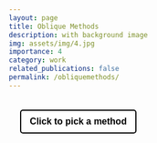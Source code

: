 ```yaml
---
layout: page
title: Oblique Methods
description: with background image
img: assets/img/4.jpg
importance: 4
category: work
related_publications: false
permalink: /obliquemethods/
---
```

<html lang="en">
<head>
    <meta charset="UTF-8">
    <meta name="viewport" content="width=device-width, initial-scale=1.0">
    <title>Card Picker</title>
    <style>
        body {
            display: flex;
            flex-direction: column;
            align-items: center;
            justify-content: flex-start;
            height: 100vh;
            margin: 0;
            /* font-family: 'Barlow', sans-serif;*/
            /* background-color: #fff; /* Background color set to white */
        }
        .card {
            font-size: 16px;
            color: #000;
            padding: 10px;
            border: 2px solid #000; /* Set border to 2px */
            margin: 10px;
            border-radius: 5px;
            box-shadow: 0 2px 5px rgba(0, 0, 0, 0.1);
            text-align: center;
            display: flex;
            flex-direction: column;
            justify-content: space-between;
            width: 100%; /* Set to 100% of container */
            max-width: 300px;
            background-color: #fff;
        }
        .card h2 {
            margin: 0 0 10px 0;
        }
        .card p {
            margin: 5px 0;
        }
        .button {
            font-size: 16px;
            font-weight: bold; /* Make text bold */
            padding: 10px 15px; /* Reduced padding */
            background-color: #fff;
            color: #000;
            border: 2px solid #000; /* Set border to 2px */
            border-radius: 5px;
            cursor: pointer;
            margin-top: 20px;
            /*width: 100%; /* Set to 100% of container */
            max-width: 300px;
            /* font-family: 'Barlow', sans-serif; /* Ensure button uses Barlow font */
        }
        .button:hover {
            background-color: #000;
            color: #fff;
        }
        #buttonContainer, #cardContainer {
            display: flex;
            flex-direction: column;
            align-items: center;
            width: 100%;
        }
    </style>
</head>
<body>
    <div id="buttonContainer">
        <button class="button" onclick="pickCard()">Click to pick a method</button>
    </div>
    <div id="cardContainer" style="margin-top: 20px;"></div> <!-- Added margin-top for more space -->
    <script>
        const cards = [
            { name: "Survey", description: "Collect data from a predefined group of respondents to gain information and insights on various topics of interest.", author: "John Doe", publication: "Research Journal" },
            { name: "Case Study", description: "An in-depth analysis of a single case or multiple cases within a real-world context.", author: "Jane Smith", publication: "Case Study Weekly" },
            { name: "Experiment", description: "Conduct a controlled test to investigate hypotheses and observe outcomes.", author: "Alice Johnson", publication: "Experimental Reports" },
            { name: "Focus Group", description: "Gather a small group of people to discuss and provide feedback on a specific topic or product.", author: "Bob Brown", publication: "Focus Group Insights" },
            { name: "Interview", description: "Conduct one-on-one conversations to gather detailed information and personal insights.", author: "Carol White", publication: "Interview Digest" },
            { name: "Observation", description: "Watch and record behaviors or events in their natural setting without interference.", author: "David Green", publication: "Observation Studies" },
            { name: "Content Analysis", description: "Analyze textual, visual, or audio content to identify patterns, themes, or biases.", author: "Eve Black", publication: "Content Analysis Quarterly" },
            { name: "Meta-Analysis", description: "Combine data from multiple studies to draw broader conclusions and identify trends.", author: "Frank Blue", publication: "Meta-Analysis Monthly" },
            { name: "Longitudinal Study", description: "Track the same subjects over an extended period to observe changes and developments.", author: "Grace Yellow", publication: "Longitudinal Research" },
            { name: "Cross-Sectional Study", description: "Examine a diverse group of subjects at a single point in time to identify correlations and differences.", author: "Hank Purple", publication: "Cross-Sectional Studies" }
        ];
        function pickCard() {
            const randomIndex = Math.floor(Math.random() * cards.length);
            const card = cards[randomIndex];
            document.getElementById('cardContainer').innerHTML = `
                <div class="card">
                    <h2>${card.name}</h2>
                    <p>${card.description}</p>
                    <p><em>${card.author}, ${card.publication}</em></p>
                </div>
            `;
        }
    </script>
</body>
</html>


